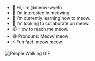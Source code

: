<div>
<ul>
<li> 👋 Hi, I’m @meow-wyeth </li>
<li> 👀 I’m interested in meowing. </li>
<li> 🌱 I’m currently learning how to meow. </li>
<li> 💞️ I’m looking to collaborate on meow. </li>
<li> 📫 How to reach me meow. </li>
<li> 😄 Pronouns: Meow/ meow </li>
<li> ⚡ Fun fact: meow meow </li>
</ul>
<img src="https://i.pinimg.com/originals/6c/c4/a5/6cc4a5725b805ad019c2de8a0f959b84.gif" alt="People Walking GIF">
</div>
